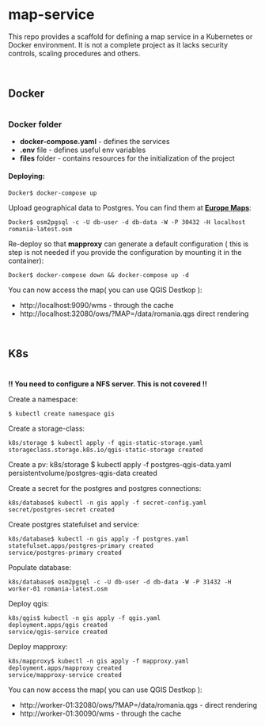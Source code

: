 # **map-service**

This repo provides a scaffold for defining a map service in a Kubernetes or Docker environment. It is not a complete project as it lacks security controls, scaling procedures and others.

<br>

## **Docker**
#
### Docker folder
  * **docker-compose.yaml** - defines the services
  * **.env** file - defines useful env variables
  * **files** folder - contains resources for the initialization of the project

#### Deploying:
    Docker$ docker-compose up
    
Upload geographical data to Postgres. You can find them at **[Europe Maps](https://download.geofabrik.de/europe.html)**:

    Docker$ osm2pgsql -c -U db-user -d db-data -W -P 30432 -H localhost romania-latest.osm 

Re-deploy so that **mapproxy** can generate a default configuration ( this is step is not needed if you provide the configuration by mounting it in the container):

    Docker$ docker-compose down && docker-compose up -d

You can now access the map( you can use QGIS Destkop ):
* http://localhost:9090/wms - through the cache
* http://localhost:32080/ows/?MAP=/data/romania.qgs direct rendering
<br>

## **K8s**
#

**!! You need to configure a NFS server. This is not covered !!**

Create a namespace:

    $ kubectl create namespace gis

Create a storage-class:

    k8s/storage $ kubectl apply -f qgis-static-storage.yaml 
    storageclass.storage.k8s.io/qgis-static-storage created

Create a pv:
    k8s/storage $ kubectl  apply -f postgres-qgis-data.yaml 
    persistentvolume/postgres-qgis-data created

Create a secret for the postgres and postgres connections:

    k8s/database$ kubectl -n gis apply -f secret-config.yaml 
    secret/postgres-secret created

Create postgres statefulset and service:

    k8s/database$ kubectl -n gis apply -f postgres.yaml 
    statefulset.apps/postgres-primary created
    service/postgres-primary created

Populate database:

    k8s/database$ osm2pgsql -c -U db-user -d db-data -W -P 31432 -H worker-01 romania-latest.osm

Deploy qgis:

    k8s/qgis$ kubectl -n gis apply -f qgis.yaml
    deployment.apps/qgis created
    service/qgis-service created

Deploy mapproxy:

    k8s/mapproxy$ kubectl -n gis apply -f mapproxy.yaml 
    deployment.apps/mapproxy created
    service/mapproxy-service created


You can now access the map( you can use QGIS Destkop ):
* http://worker-01:32080/ows/?MAP=/data/romania.qgs - direct rendering
* http://worker-01:30090/wms - through the cache
